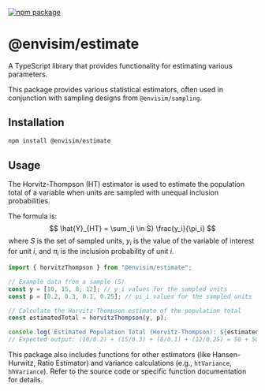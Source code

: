 [![npm package](https://img.shields.io/npm/v/@envisim/estimate?label=%40envisim%2Festimate)](https://npmjs.com/package/@envisim/estimate)

# @envisim/estimate

A TypeScript library that provides functionality for estimating various parameters.

This package provides various statistical estimators, often used in conjunction with sampling designs from `@envisim/sampling`.

## Installation

```bash
npm install @envisim/estimate
```

## Usage

The Horvitz-Thompson (HT) estimator is used to estimate the population total of a variable when units are sampled with unequal inclusion probabilities.

The formula is:
$$ \hat{Y}_{HT} = \sum_{i \in S} \frac{y_i}{\pi_i} $$
where $S$ is the set of sampled units, $y_i$ is the value of the variable of interest for unit $i$, and $\pi_i$ is the inclusion probability of unit $i$.

```typescript
import { horvitzThompson } from "@envisim/estimate";

// Example data from a sample (S)
const y = [10, 15, 8, 12]; // y_i values for the sampled units
const p = [0.2, 0.3, 0.1, 0.25]; // pi_i values for the sampled units

// Calculate the Horvitz-Thompson estimate of the population total
const estimatedTotal = horvitzThompson(y, p);

console.log(`Estimated Population Total (Horvitz-Thompson): ${estimatedTotal}`);
// Expected output: (10/0.2) + (15/0.3) + (8/0.1) + (12/0.25) = 50 + 50 + 80 + 48 = 228
```

This package also includes functions for other estimators (like Hansen-Hurwitz, Ratio Estimator) and variance calculations (e.g., `htVariance`, `hhVariance`). Refer to the source code or specific function documentation for details.
